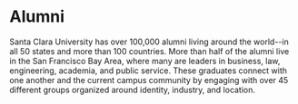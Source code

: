 Alumni
======

Santa Clara University has over 100,000 alumni living around the world--in all 50 states and more than 100 countries. More than half of the alumni live in the San Francisco Bay Area, where many are leaders in business, law, engineering, academia, and public service. These graduates connect with one another and the current campus community by engaging with over 45 different groups organized around identity, industry, and location.
